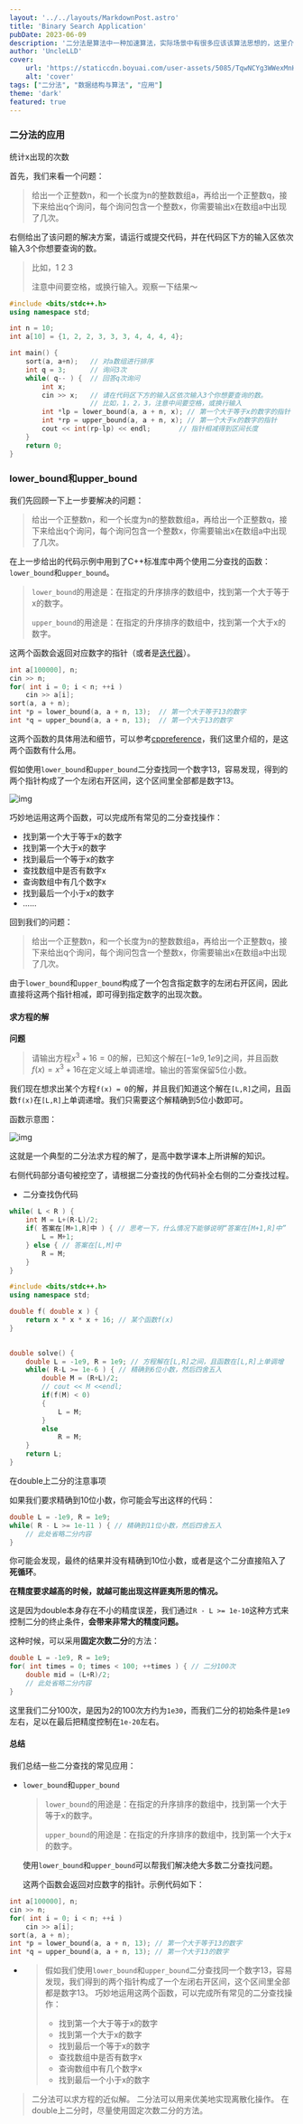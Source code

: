 ```yaml
---
layout: '../../layouts/MarkdownPost.astro'
title: 'Binary Search Application'
pubDate: 2023-06-09
description: '二分法是算法中一种加速算法，实际场景中有很多应该该算法思想的，这里介绍一些二分法的相关应用：解方程近似解，离散化操作等'
author: 'UncleLLD'
cover:
    url: 'https://staticcdn.boyuai.com/user-assets/5085/TqwNCYg3WWexMnHTJLPG6M/a1.png!png'
    alt: 'cover'
tags: ["二分法", "数据结构与算法", "应用"]
theme: 'dark'
featured: true
---
```




### 二分法的应用

统计x出现的次数

首先，我们来看一个问题：

> 给出一个正整数n，和一个长度为n的整数数组a，再给出一个正整数q，接下来给出q个询问，每个询问包含一个整数x，你需要输出x在数组a中出现了几次。

右侧给出了该问题的解决方案，请运行或提交代码，并在代码区下方的输入区依次输入3个你想要查询的数。

> 比如，1 2 3
>
> 注意中间要空格，或换行输入。观察一下结果～

```cpp
#include <bits/stdc++.h>
using namespace std;

int n = 10;
int a[10] = {1, 2, 2, 3, 3, 3, 4, 4, 4, 4};

int main() {
    sort(a, a+n);   // 对a数组进行排序
    int q = 3;      // 询问3次
    while( q-- ) {  // 回答q次询问
        int x;
        cin >> x;   // 请在代码区下方的输入区依次输入3个你想要查询的数。
                    // 比如，1，2，3，注意中间要空格，或换行输入
        int *lp = lower_bound(a, a + n, x); // 第一个大于等于x的数字的指针
        int *rp = upper_bound(a, a + n, x); // 第一个大于x的数字的指针
        cout << int(rp-lp) << endl;       // 指针相减得到区间长度
    }
    return 0;
}
```

### lower_bound和upper_bound

我们先回顾一下上一步要解决的问题：

> 给出一个正整数n，和一个长度为n的整数数组a，再给出一个正整数q，接下来给出q个询问，每个询问包含一个整数x，你需要输出x在数组a中出现了几次。

在上一步给出的代码示例中用到了C++标准库中两个使用二分查找的函数：`lower_bound`和`upper_bound`。

> `lower_bound`的用途是：在指定的升序排序的数组中，找到第一个大于等于x的数字。
>
> `upper_bound`的用途是：在指定的升序排序的数组中，找到第一个大于x的数字。

这两个函数会返回对应数字的指针（或者是[迭代器](http://c.biancheng.net/view/413.html)）。

```cpp
int a[100000], n;
cin >> n;
for( int i = 0; i < n; ++i )
    cin >> a[i];
sort(a, a + n);
int *p = lower_bound(a, a + n, 13);  // 第一个大于等于13的数字
int *q = upper_bound(a, a + n, 13);  // 第一个大于13的数字
```

这两个函数的具体用法和细节，可以参考[cppreference](https://en.cppreference.com/w/cpp/algorithm/lower_bound)，我们这里介绍的，是这两个函数有什么用。

假如使用`lower_bound`和`upper_bound`二分查找同一个数字13，容易发现，得到的两个指针构成了一个左闭右开区间，这个区间里全部都是数字13。

![img](https://staticcdn.boyuai.com/user-assets/5085/TqwNCYg3WWexMnHTJLPG6M/a1.png!png)

巧妙地运用这两个函数，可以完成所有常见的二分查找操作：

- 找到第一个大于等于x的数字
- 找到第一个大于x的数字
- 找到最后一个等于x的数字
- 查找数组中是否有数字x
- 查询数组中有几个数字x
- 找到最后一个小于x的数字
- ……

回到我们的问题：

> 给出一个正整数n，和一个长度为n的整数数组a，再给出一个正整数q，接下来给出q个询问，每个询问包含一个整数x，你需要输出x在数组a中出现了几次。

由于`lower_bound`和`upper_bound`构成了一个包含指定数字的左闭右开区间，因此直接将这两个指针相减，即可得到指定数字的出现次数。

 

#### 求方程的解

**问题**

> 请输出方程$x^3 + 16 = 0$的解，已知这个解在$[-1e9,1e9]$之间，并且函数$f(x) = x^3 + 16$在定义域上单调递增。输出的答案保留5位小数。

我们现在想求出某个方程`f(x) = 0`的解，并且我们知道这个解在`[L,R]`之间，且函数`f(x)`在`[L,R]`上单调递增。我们只需要这个解精确到5位小数即可。

函数示意图：

![img](https://staticcdn.boyuai.com/user-assets/5085/JSeUPB57vJoEAL6Y6oXcKf/1.png!png)

这就是一个典型的二分法求方程的解了，是高中数学课本上所讲解的知识。

右侧代码部分语句被挖空了，请根据二分查找的伪代码补全右侧的二分查找过程。

- 二分查找伪代码

```cpp
while( L < R ) {
    int M = L+(R-L)/2;
    if( 答案在[M+1,R]中 ) { // 思考一下，什么情况下能够说明“答案在[M+1,R]中”
        L = M+1;
    } else { // 答案在[L,M]中
        R = M;
    }
}
```

```CPP
#include <bits/stdc++.h>
using namespace std;

double f( double x ) {
    return x * x * x + 16; // 某个函数f(x)
}

    
double solve() {
    double L = -1e9, R = 1e9; // 方程解在[L,R]之间，且函数在[L,R]上单调增
    while( R-L >= 1e-6 ) { // 精确到6位小数，然后四舍五入
        double M = (R+L)/2;
        // cout << M <<endl;
        if(f(M) < 0)
        {
            L = M;
        }
        else
            R = M;
    }
    return L;
}  
```

在double上二分的注意事项

如果我们要求精确到10位小数，你可能会写出这样的代码：

```cpp
double L = -1e9, R = 1e9;
while( R - L >= 1e-11 ) { // 精确到11位小数，然后四舍五入
    // 此处省略二分内容
}
```

你可能会发现，最终的结果并没有精确到10位小数，或者是这个二分直接陷入了**死循环**。

**在精度要求越高的时候，就越可能出现这样匪夷所思的情况。**

这是因为double本身存在不小的精度误差，我们通过`R - L >= 1e-10`这种方式来控制二分的终止条件，**会带来非常大的精度问题。**

这种时候，可以采用**固定次数二分**的方法：

```cpp
double L = -1e9, R = 1e9;
for( int times = 0; times < 100; ++times ) { // 二分100次
    double mid = (L+R)/2;
    // 此处省略二分内容
}
```

这里我们二分100次，是因为2的100次方约为`1e30`，而我们二分的初始条件是`1e9`左右，足以在最后把精度控制在`1e-20`左右。

#### 总结

我们总结一些二分查找的常见应用：

- `lower_bound`和`upper_bound`

  > `lower_bound`的用途是：在指定的升序排序的数组中，找到第一个大于等于x的数字。
  >
  > `upper_bound`的用途是：在指定的升序排序的数组中，找到第一个大于x的数字。

  使用`lower_bound`和`upper_bound`可以帮我们解决绝大多数二分查找问题。

  这两个函数会返回对应数字的指针。示例代码如下：

```cpp
int a[100000], n;
cin >> n;
for( int i = 0; i < n; ++i )
    cin >> a[i];
sort(a, a + n);
int *p = lower_bound(a, a + n, 13); // 第一个大于等于13的数字
int *q = upper_bound(a, a + n, 13); // 第一个大于13的数字
```

-   > 假如我们使用`lower_bound`和`upper_bound`二分查找同一个数字13，容易发现，我们得到的两个指针构成了一个左闭右开区间，这个区间里全部都是数字13。
    > 巧妙地运用这两个函数，可以完成所有常见的二分查找操作：
    > - 找到第一个大于等于x的数字
    > - 找到第一个大于x的数字
    > - 找到最后一个等于x的数字
    > - 查找数组中是否有数字x
    > - 查询数组中有几个数字x
    > - 找到最后一个小于x的数字

> 二分法可以求方程的近似解。
> 二分法可以用来优美地实现离散化操作。
> 在double上二分时，尽量使用固定次数二分的方法。